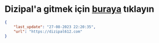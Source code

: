 # Dizipal'a gitmek için [buraya](https://dizipal612.com) tıklayın
    
```json
{
    "last_update": "27-08-2023 22:20:35",
    "url": "https://dizipal612.com"
}
```